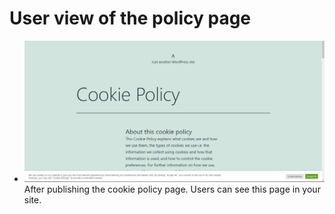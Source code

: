# User view of the policy page

- ![Alt text](https://raw.githubusercontent.com/KuroP1/katacoda-scenarios/main/GDPR/images/step7-1.PNG "a title")
After publishing the cookie policy page. Users can see this page in your site.




